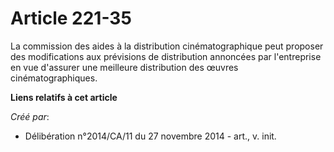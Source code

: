 # Article 221-35

La commission des aides à la distribution cinématographique peut proposer des modifications aux prévisions de distribution
annoncées par l'entreprise en vue d'assurer une meilleure distribution des œuvres cinématographiques.

**Liens relatifs à cet article**

_Créé par_:

  - Délibération n°2014/CA/11 du 27 novembre 2014 - art., v. init.
